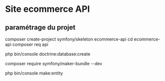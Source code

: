 # Site ecommerce API

## paramétrage du projet
composer create-project symfony/skeleton ecommerce-api
cd ecommerce-api
composer req api

php bin/console doctrine:database:create

composer require symfony/maker-bundle --dev

php bin/console make:entity

